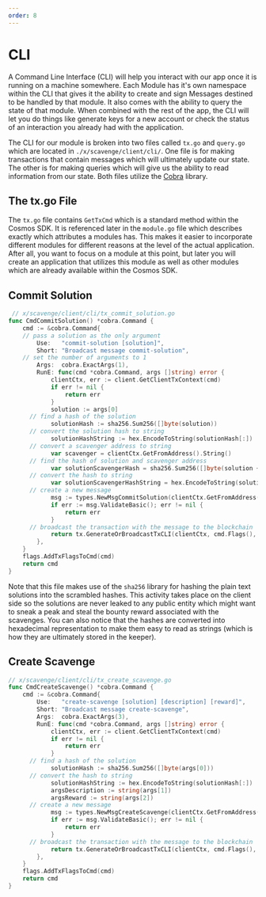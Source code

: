 ```yaml
---
order: 8
---
```


# CLI

A Command Line Interface (CLI) will help you interact with our app once it is running on a machine somewhere. Each Module has it's own namespace within the CLI that gives it the ability to create and sign Messages destined to be handled by that module. It also comes with the ability to query the state of that module. When combined with the rest of the app, the CLI will let you do things like generate keys for a new account or check the status of an interaction you already had with the application.

The CLI for our module is broken into two files called `tx.go` and `query.go` which are located in `./x/scavenge/client/cli/`. One file is for making transactions that contain messages which will ultimately update our state. The other is for making queries which will give us the ability to read information from our state. Both files utilize the [Cobra](https://github.com/spf13/cobra) library.

## The tx.go File

The `tx.go` file contains `GetTxCmd` which is a standard method within the Cosmos SDK. It is referenced later in the `module.go` file which describes exactly which attributes a modules has. This makes it easier to incorporate different modules for different reasons at the level of the actual application. After all, you want to focus on a module at this point, but later you will create an application that utilizes this module as well as other modules which are already available within the Cosmos SDK.

## Commit Solution

```go
 // x/scavenge/client/cli/tx_commit_solution.go
func CmdCommitSolution() *cobra.Command {
	cmd := &cobra.Command{
    // pass a solution as the only argument
		Use:   "commit-solution [solution]",
		Short: "Broadcast message commit-solution",
    // set the number of arguments to 1
		Args:  cobra.ExactArgs(1),
		RunE: func(cmd *cobra.Command, args []string) error {
			clientCtx, err := client.GetClientTxContext(cmd)
			if err != nil {
				return err
			}
			solution := args[0]
      // find a hash of the solution
			solutionHash := sha256.Sum256([]byte(solution))
      // convert the solution hash to string
			solutionHashString := hex.EncodeToString(solutionHash[:])
      // convert a scavenger address to string
			var scavenger = clientCtx.GetFromAddress().String()
      // find the hash of solution and scavenger address
			var solutionScavengerHash = sha256.Sum256([]byte(solution + scavenger))
      // convert the hash to string
			var solutionScavengerHashString = hex.EncodeToString(solutionScavengerHash[:])
      // create a new message
			msg := types.NewMsgCommitSolution(clientCtx.GetFromAddress().String(), string(solutionHashString), string(solutionScavengerHashString))
			if err := msg.ValidateBasic(); err != nil {
				return err
			}
      // broadcast the transaction with the message to the blockchain
			return tx.GenerateOrBroadcastTxCLI(clientCtx, cmd.Flags(), msg)
		},
	}
	flags.AddTxFlagsToCmd(cmd)
	return cmd
}
```

Note that this file makes use of the `sha256` library for hashing the plain text solutions into the scrambled hashes. This activity takes place on the client side so the solutions are never leaked to any public entity which might want to sneak a peak and steal the bounty reward associated with the scavenges. You can also notice that the hashes are converted into hexadecimal representation to make them easy to read as strings (which is how they are ultimately stored in the keeper).


## Create Scavenge

```go
// x/scavenge/client/cli/tx_create_scavenge.go
func CmdCreateScavenge() *cobra.Command {
	cmd := &cobra.Command{
		Use:   "create-scavenge [solution] [description] [reward]",
		Short: "Broadcast message create-scavenge",
		Args:  cobra.ExactArgs(3),
		RunE: func(cmd *cobra.Command, args []string) error {
			clientCtx, err := client.GetClientTxContext(cmd)
			if err != nil {
				return err
			}
      // find a hash of the solution
			solutionHash := sha256.Sum256([]byte(args[0]))
      // convert the hash to string
			solutionHashString := hex.EncodeToString(solutionHash[:])
			argsDescription := string(args[1])
			argsReward := string(args[2])
      // create a new message
			msg := types.NewMsgCreateScavenge(clientCtx.GetFromAddress().String(), string(solutionHashString), string(argsDescription), string(argsReward))
			if err := msg.ValidateBasic(); err != nil {
				return err
			}
      // broadcast the transaction with the message to the blockchain
			return tx.GenerateOrBroadcastTxCLI(clientCtx, cmd.Flags(), msg)
		},
	}
	flags.AddTxFlagsToCmd(cmd)
	return cmd
}
```

